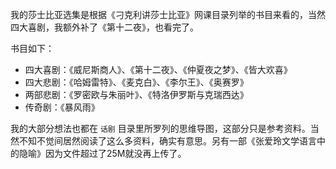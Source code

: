 
我的莎士比亚选集是根据《刁克利讲莎士比亚》网课目录列举的书目来看的，当然四大喜剧，我额外补了《第十二夜》，也看完了。

书目如下：

* 四大喜剧：《威尼斯商人》、《第十二夜》、《仲夏夜之梦》、《皆大欢喜》
* 四大悲剧：《哈姆雷特》、《麦克白》、《李尔王》、《奥赛罗》
* 两部悲剧：《罗密欧与朱丽叶》、《特洛伊罗斯与克瑞西达》
* 传奇剧：《暴风雨》

我的大部分想法也都在 `话剧` 目录里所罗列的思维导图，这部分只是参考资料。当然不知不觉间居然阅读了这么多资料，确实有意思。另有一部《张爱玲文学语言中的隐喻》因为文件超过了25M就没再上传了。
